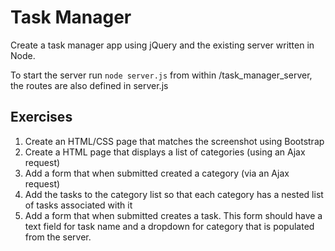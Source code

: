 # Task Manager

Create a task manager app using jQuery and the existing server written in Node.

To start the server run `node server.js` from within /task_manager_server, the routes are also defined in server.js

## Exercises

1. Create an HTML/CSS page that matches the screenshot using Bootstrap
2. Create a HTML page that displays a list of categories (using an Ajax request)
3. Add a form that when submitted created a category (via an Ajax request)
4. Add the tasks to the category list so that each category has a nested list of tasks associated with it
5. Add a form that when submitted creates a task. This form should have a text field for task name and a dropdown for category that is populated from the server.